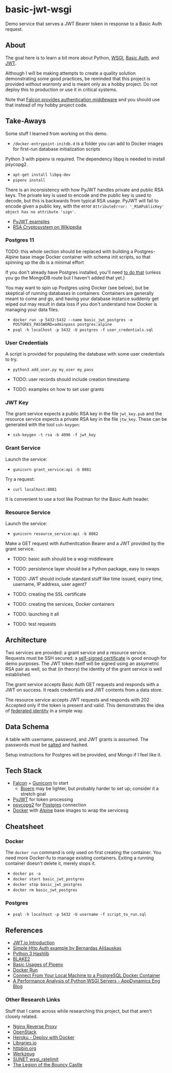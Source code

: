 # basic-jwt-wsgi

Demo service that serves a JWT Bearer token in response to a Basic Auth request.

## About

The goal here is to learn a bit more about Python, [WSGI](https://www.python.org/dev/peps/pep-3333/), [Basic Auth](https://tools.ietf.org/html/rfc7617), and [JWT](https://jwt.io/).

Although I will be making attempts to create a quality solution demonstrating some good practices, be reminded that this project is provided *without warranty* and is meant only as a hobby project. Do not deploy this to production or use it in critical systems.

Note that [Falcon provides authentication middleware](https://falcon-auth.readthedocs.io/en/latest/readme.html) and you should use that instead of my hobby project code.

## Take-Aways

Some stuff I learned from working on this demo.

* `/docker-entrypoint-initdb.d` is a folder you can add to Docker images for first-run database initialization scripts

Python 3 with pipenv is required. The dependency libpq is needed to install psycopg2.

* `apt-get install libpq-dev`
* `pipenv install`

There is an inconsistency with how PyJWT handles private and public RSA keys. The private key is used to encode and the public key is used to decode, but this is backwards from typical RSA usage. PyJWT will fail to encode given a public key, with the error `AttributeError: '_RSAPublicKey' object has no attribute 'sign'`.

* [PyJWT examples](https://pyjwt.readthedocs.io/en/latest/usage.html#encoding-decoding-tokens-with-hs256)
* [RSA Cryptosystem on Wikipedia](https://en.wikipedia.org/wiki/RSA_%28cryptosystem%29)

### Postgres 11

TODO: this whole section should be replaced with building a Postgres-Alpine base image Docker container with schema init scripts, so that spinning up the db is a minimal effort

If you don't already have Postgres installed, you'll need [to do that](https://www.postgresql.org/download/linux/ubuntu/) (unless you go the MongoDB route but I haven't added that yet.)

You may want to spin up Postgres using Docker (see below), but be skeptical of running databases in containers. Containers are generally meant to come and go, and having your database instance suddenly get wiped out may result in data loss if you don't understand how Docker is managing your data files.

* `docker run -p 5432:5432 --name basic_jwt_postgres -e POSTGRES_PASSWORD=adminpass postgres:alpine`
* `psql -h localhost -p 5432 -U postgres -f user_credentials.sql`

### User Credentials

A script is provided for populating the database with some user credentials to try.

* `python3 add_user.py my_user my_pass`

* TODO: user records should include creation timestamp
* TODO: examples on how to set user grants

### JWT Key

The grant service expects a public RSA key in the file `jwt_key.pub` and the resource service expects a private RSA key in the file `jtw_key`. These can be generated with the tool `ssh-keygen`:

* `ssh-keygen -t rsa -b 4096 -f jwt_key`

### Grant Service

Launch the service:

* `gunicorn grant_service:api -b 8081`

Try a request:

* `curl localhost:8081`

It is convenient to use a tool like Postman for the Basic Auth header.

### Resource Service

Launch the service:

* `gunicorn resource_service:api -b 8082`

Make a GET request with Authenitcation Bearer and a JWT provided by the grant service.


* TODO: basic auth should be a wsgi middleware
* TODO: persistence layer should be a Python package, easy to swaps
* TODO: JWT should include standard stuff like time issued, expiry time, username, IP address, user agent?

* TODO: creating the SSL certificate
* TODO: creating the services, Docker containers
* TODO: launching it all
* TODO: test requests

## Architecture

Two services are provided: a grant service and a resource service. Requests must be SSH secured; a [self-signed certificate](https://en.wikipedia.org/wiki/Self-signed_certificate) is good enough for demo purposes. The JWT token itself will be signed using an assymetric RSA pair as well, so that (in theory) the identity of the grant service is well established.

The grant service accepts Basic Auth GET requests and responds with a JWT on success. It reads credentials and JWT contents from a data store.

The resource service accepts JWT requests and responds with 202 Accepted only if the token is present and valid. This demonstrates the idea of [federated identity](https://en.wikipedia.org/wiki/Federated_identity) in a simple way.

## Data Schema

A table with username, password, and JWT grants is assumed. The passwords must be [salted](https://en.wikipedia.org/wiki/Salt_(cryptography)) and hashed.

Setup instructions for Postgres will be provided, and Mongo if I feel like it.

## Tech Stack

* [Falcon](https://falconframework.org/) + [Gunicorn](https://gunicorn.org/) to start
  * [Bjoern](https://github.com/jonashaag/bjoern) may be lighter, but probably harder to set up; consider it a stretch goal
* [PyJWT](https://pyjwt.readthedocs.io/en/latest/) for token processing
* [psycopg2](https://www.psycopg.org/) for [Postgres](https://www.postgresql.org/) connection
* [Docker](https://www.docker.com/) with [Alpine](https://alpinelinux.org/) base images to wrap the servicesg

## Cheatsheet

### Docker

The `docker run` command is only used on first creating the container. You need more Docker-fu to manage existing containers. Exiting a running container doesn't delete it, merely stops it.

* `docker ps -a`
* `docker start basic_jwt_postgres`
* `docker stop basic_jwt_postgres`
* `docker rm basic_jwt_postgres`

### Postgres

* `psql -h localhost -p 5432 -U username -f script_to_run.sql`

## References

* [JWT.io Introduction](https://jwt.io/introduction/)
* [Simple Http Auth example by Bernardas Ališauskas](https://github.com/Granitosaurus/sauth/blob/master/sauth.py)
* [Python 3 Hashlib](https://docs.python.org/3/library/hashlib.html)
* [BLAKE2](https://blake2.net/)
* [Basic Usages of Pipenv](https://pipenv-fork.readthedocs.io/en/latest/basics.html)
* [Docker Run](https://docs.docker.com/engine/reference/commandline/run/)
* [Connect From Your Local Machine to a PostgreSQL Docker Container](https://medium.com/better-programming/connect-from-local-machine-to-postgresql-docker-container-f785f00461a7)
* [A Performance Analysis of Python WSGI Servers - AppDynamics Eng Blog](https://www.appdynamics.com/blog/engineering/a-performance-analysis-of-python-wsgi-servers-part-2/)

### Other Research Links

Stuff that I came across while researching this project, but that aren't closely related.

* [Nginx Reverse Proxy](https://docs.nginx.com/nginx/admin-guide/web-server/reverse-proxy/)
* [OpenStack](https://www.openstack.org/)
* [Heroku - Deploy with Docker](https://www.heroku.com/deploy-with-docker)
* [Libraries.io](https://libraries.io/)
* [httpbin.org](http://httpbin.org/)
* [Werkzeug](https://werkzeug.palletsprojects.com/en/1.0.x/)
* [SUNET wsgi_ratelimit](https://github.com/SUNET/wsgi_ratelimit)
* [The Legion of the Bouncy Castle](https://www.bouncycastle.org/)

